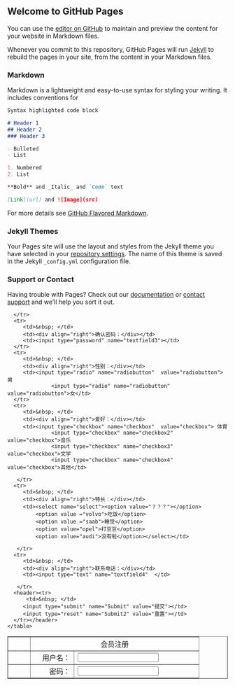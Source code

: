 ## Welcome to GitHub Pages

You can use the [editor on GitHub](https://github.com/little-hao/kinghao.github.io/edit/master/index.md) to maintain and preview the content for your website in Markdown files.

Whenever you commit to this repository, GitHub Pages will run [Jekyll](https://jekyllrb.com/) to rebuild the pages in your site, from the content in your Markdown files.

### Markdown

Markdown is a lightweight and easy-to-use syntax for styling your writing. It includes conventions for

```markdown
Syntax highlighted code block

# Header 1
## Header 2
### Header 3

- Bulleted
- List

1. Numbered
2. List

**Bold** and _Italic_ and `Code` text

[Link](url) and ![Image](src)
```

For more details see [GitHub Flavored Markdown](https://guides.github.com/features/mastering-markdown/).

### Jekyll Themes

Your Pages site will use the layout and styles from the Jekyll theme you have selected in your [repository settings](https://github.com/little-hao/kinghao.github.io/settings). The name of this theme is saved in the Jekyll `_config.yml` configuration file.

### Support or Contact

Having trouble with Pages? Check out our [documentation](https://help.github.com/categories/github-pages-basics/) or [contact support](https://github.com/contact) and we’ll help you sort it out.
<!--实例-->
<html>
<head>
  <title> 表单应用 </title>
  <link rel="stylesheet" type="text/css" href="biaodan.css">
</head>

<body>
<div class="container">
  <form name="form1"  method="post"  action="">
    <table width="408" border="1" align="center">
       <tr>
          <td width="34" height="32"> &nbsp; </td>
          <td colspan="2" align="center"> 会员注册  </td>
       </tr>
      <tr>
         <td>&nbsp; </td>
         <td width="83"><div align="right">用户名：</div></td>
         <td width="269"><input type="text" name="textfield"></td>
      </tr>
      <tr>
         <td>&nbsp; </td>
         <td><div align="right">密码：</div></td>
         <td><input type="password" name="textfield2"></td>
         
      </tr>
      <tr>
         <td>&nbsp; </td>
         <td><div align="right">确认密码：</div></td>
         <td><input type="password" name="textfield3"></td>
      </tr>
      <tr>
         <td>&nbsp; </td>
         <td><div align="right">性别：</div></td>
         <td><input type="radio" name="radiobutton"  value="radiobutton"> 男
                  <input type="radio" name="radiobutton"  value="radiobutton">女</td>
      </tr>
      <tr>
         <td>&nbsp; </td>
         <td><div align="right">爱好：</div></td>
         <td><input type="checkbox" name="checkbox"  value="checkbox"> 体育
                  <input type="checkbox" name="checkbox2"  value="checkbox">音乐
                  <input type="checkbox" name="checkbox3"  value="checkbox">文学
                  <input type="checkbox" name="checkbox4"  value="checkbox">其他</td>

       </tr>
      <tr>
         <td>&nbsp; </td>
         <td><div align="right">特长：</div></td>
         <td><select name="select"><option value="？？？"></option>
             <option value ="volvo">吃饭</option>
             <option value ="saab">睡觉</option>
             <option value="opel">打豆豆</option>
             <option value="audi">没有啦</option></select></td>

       </tr>
      <tr>
         <td>&nbsp; </td>
         <td><div align="right">联系电话：</div></td>
         <td><input type="text" name="textfield4"  </td>

       </tr>
      <header><tr>
          <td>&nbsp; </td>
         <input type="submit" name="Submit" value="提交"></td>
         <input type="reset" name="Submit2" value="重置"></td>
      </tr></header>
    </table>
  </form>
</div>
 </body>
</html>

